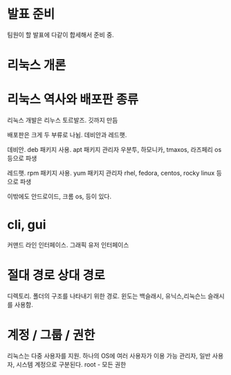 # 발표 준비
팀원이 할 발표에 다같이 합세해서 준비 중.

# 리눅스 개론



















# 리눅스 역사와 배포판 종류
리눅스 개발은 리누스 토르발즈.
깃까지 만듬

배포판은 크게 두 부류로 나뉨. 데비안과 레드햇.

데비안. deb 패키지 사용. apt 패키지 관리자
우분투, 하모니카, tmaxos, 라즈페리 os 등으로 파생

레드햇. rpm 패키지 사용. yum 패키지 관리자
rhel, fedora, centos, rocky linux 등으로 파생

이밖에도 안드로이드, 크롬 os, 등이 있다. 

# cli, gui
커맨드 라인 인터페이스. 
그래픽 유저 인터페이스
# 절대 경로 상대 경로
디렉토리. 폴더의 구조를 나타내기 위한 경로.
윈도는 백슬래시, 유닉스,리눅슨느 슬래시를 사용함.

# 계정 / 그룹 / 권한
리눅스는 다중 사용자를 지원. 하나의 OS에 여러 사용자가 이용 가능
관리자, 일반 사용자, 시스템 계정으로 구분된다.
root - 모든 권한

